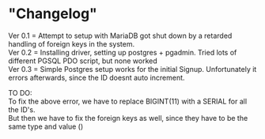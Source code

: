 <h1>"Changelog" </h1>

<p>
Ver 0.1 = Attempt to setup with MariaDB got shut down by a retarded handling of foreign keys in the system. <br>
Ver 0.2 = Installing driver, setting up postgres + pgadmin. Tried lots of different PGSQL PDO script, but none worked <br>
Ver 0.3 = Simple Postgres setup works for the initial Signup. Unfortunately it errors afterwards, since the ID doesnt auto increment.<br>

TO DO:<br>
To fix the above error, we have to replace BIGINT(11) with a SERIAL for all the ID's.<br>
But then we have to fix the foreign keys as well, since they have to be the same type and value ()<br>

</p>
